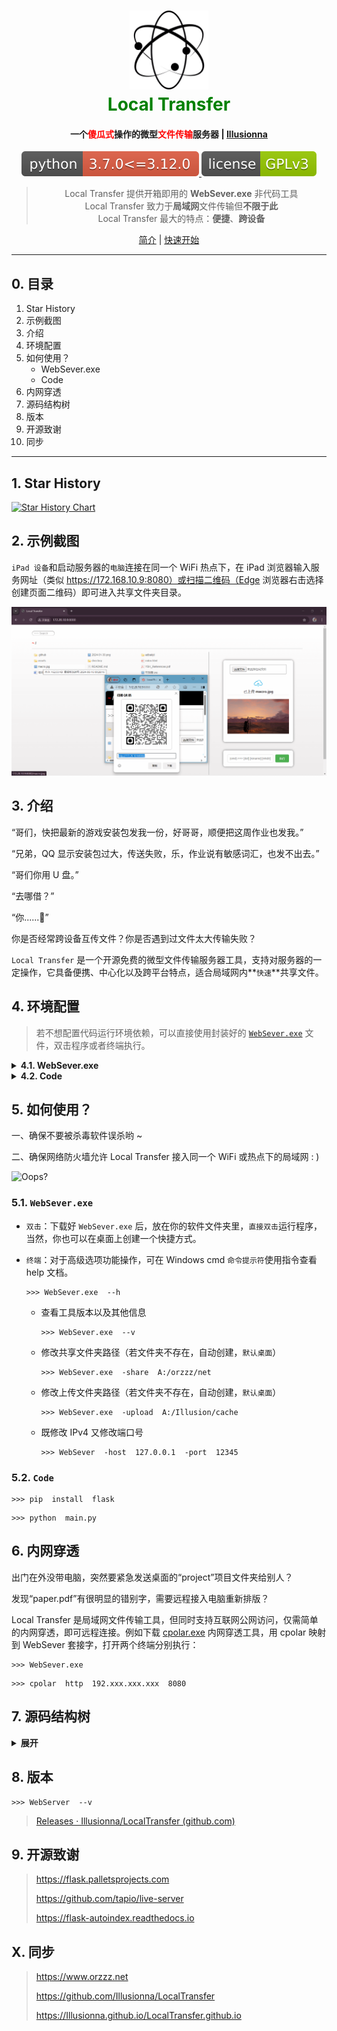 <h1 align="center">
	<a href="https://illusionna.github.io/LocalTransfer.github.io" target="_blank">
	<img src="./images/logo.png" width="25%"/></a>
    <br>
    <a style="color: #008000;"><b>Local Transfer</b></a>
</h1>

<h4 align="center">一个<a style="color: red;">傻瓜式</a>操作的微型<a style="color: red;">文件传输</a>服务器 | <a href="https://www.orzzz.net" target="_blank">Illusionna</a></h4>

<p align="center">
    <a href="https://www.python.org" rel="nofollow" target="_blank">
        <img src="./images/python-3.7.0_=3.12.0-red.svg" alt="Python version" data-canonical-src="https://img.shields.io/badge/python-3.7.0<=3.12.0-red.svg" style="max-width:100%;">
    </a>
    <a href="https://www.gnu.org/licenses/gpl-3.0.en.html" rel="nofollow" target="_blank">
        <img src="./images/license-GPLv3-green.svg" alt="LISENCE" data-canonical-src="https://img.shields.io/badge/license-GPLv3-green.svg" style="max-width:100%;">
    </a>
</p>

<blockquote align="center">
    Local Transfer 提供开箱即用的 <strong>WebSever.exe</strong> 非代码工具
    <br>
    Local Transfer 致力于<strong>局域网</strong>文件传输但<strong>不限于此</strong>
    <br>
    Local Transfer 最大的特点：<strong>便捷</strong>、<strong>跨设备</strong>
</blockquote>

<p align="center">
    <a href="#简介">简介</a>
    |
    <a href="https://github.com/Illusionna/LocalTransfer" target="_blank">快速开始</a>
</p>

------

## 0. 目录

1. Star History
2. 示例截图
3. 介绍
4. 环境配置
5. 如何使用？
	- WebSever.exe
	- Code
6. 内网穿透
7. 源码结构树
8. 版本
9. 开源致谢
10. 同步

------


## 1. Star History

[![Star History Chart](https://api.star-history.com/svg?repos=Illusionna/LocalTransfer&type=Date)](https://star-history.com/#Illusionna/LocalTransfer&Date)

## 2. 示例截图

`iPad 设备`和启动服务器的`电脑`连接在同一个 WiFi 热点下，在 iPad 浏览器输入服务网址（类似 https://172.168.10.9:8080）或扫描二维码（Edge 浏览器右击选择创建页面二维码）即可进入共享文件夹目录。

![Upload Demonstration](./images/demo.png)

## 3. 介绍

“哥们，快把最新的游戏安装包发我一份，好哥哥，顺便把这周作业也发我。”

“兄弟，QQ 显示安装包过大，传送失败，乐，作业说有敏感词汇，也发不出去。”

“哥们你用 U 盘。”

“去哪借？”

“你......🙂”

你是否经常跨设备互传文件？你是否遇到过文件太大传输失败？

`Local Transfer` 是一个开源免费的微型文件传输服务器工具，支持对服务器的一定操作，它具备便携、中心化以及跨平台特点，适合局域网内**`快速`**共享文件。

## 4. 环境配置

> 若不想配置代码运行环境依赖，可以直接使用封装好的 [`WebSever.exe`](https://github.com/Illusionna/LocalTransfer/releases) 文件，双击程序或者终端执行。

<details>
<summary><b>4.1. WebSever.exe</b></summary>

<p align="center">
    <a href="https://www.microsoft.com" rel="nofollow" target="_blank">
        <img src="./images/Windows-x64-brightgreen.svg" alt="Windows version" data-canonical-src="https://img.shields.io/badge/Windows-x64-brightgreen.svg" style="max-width:100%;">
    </a>
</p>
二进制可执行程序需要在 Windows 环境下运行，建议 10 以及 11 版本，若在 Linux 操作系统下，可以使用 wine 工具，但建议使用 Code 源码运行。

</details>

<details>
<summary><b>4.2. Code</b></summary>

<p align="center">
    <a href="https://unix.org" rel="nofollow" target="_blank">
        <img src="./images/OS.svg" alt="OS version" data-canonical-src="https://img.shields.io/badge/Windows,%20Linux,%20MacOS-x64,%20M-brightgreen.svg" style="max-width:100%;">
    </a>
    <a href="https://www.python.org" rel="nofollow" target="_blank">
        <img src="./images/python-3.7.0_=3.12.0-red.svg" alt="Python version" data-canonical-src="https://img.shields.io/badge/python-3.7.0<=3.12.0-red.svg" style="max-width:100%;">
    </a>
    <a href="https://flask.palletsprojects.com" rel="nofollow" target="_blank">
        <img src="./images/flask-skyblue.svg" alt="flask version" data-canonical-src="https://img.shields.io/badge/flask-2.2.5,%203.0.2,%20latest-skyblue.svg" style="max-width:100%;">
    </a>
</p>
源码执行需要 Python 环境以及 flask 库。

</details>

## 5. 如何使用？

一、确保不要被杀毒软件误杀哟 ~

二、确保网络防火墙允许 Local Transfer 接入同一个 WiFi 或热点下的局域网 : )

![Oops?](./images/error.gif)

### 5.1. `WebSever.exe`

- `双击`：下载好 `WebSever.exe` 后，放在你的软件文件夹里，`直接双击`运行程序，当然，你也可以在桌面上创建一个快捷方式。

- `终端`：对于高级选项功能操作，可在 Windows cmd `命令提示符`使用指令查看 help 文档。

    ```
    >>> WebSever.exe  --h
    ```

    - 查看工具版本以及其他信息
    
        ```
        >>> WebSever.exe  --v
        ```
        
    - 修改共享文件夹路径（若文件夹不存在，自动创建，`默认桌面`）
    
        ```
        >>> WebSever.exe  -share  A:/orzzz/net
        ```
    
    - 修改上传文件夹路径（若文件夹不存在，自动创建，`默认桌面`）
    
        ```
        >>> WebSever.exe  -upload  A:/Illusion/cache
        ```

    - 既修改 IPv4 又修改端口号
    
        ```
        >>> WebSever  -host  127.0.0.1  -port  12345
        ```


### 5.2. `Code`

```
>>> pip  install  flask
```

```
>>> python  main.py
```

## 6. 内网穿透

出门在外没带电脑，突然要紧急发送桌面的“project”项目文件夹给别人？

发现“paper.pdf”有很明显的错别字，需要远程接入电脑重新排版？

Local Transfer 是局域网文件传输工具，但同时支持互联网公网访问，仅需简单的内网穿透，即可远程连接。例如下载 [cpolar.exe](https://www.cpolar.com) 内网穿透工具，用 cpolar 映射到 WebSever 套接字，打开两个终端分别执行：

```
>>> WebSever.exe
```

```
>>> cpolar  http  192.xxx.xxx.xxx  8080
```

## 7. 源码结构树

<details>
<summary><b>展开</b></summary>

    |
    |--model(由于涉及到的表并不是很多,所以没必要将model分开,都放在一起)
    |       |--models.py(定义模型)
    |       |--query.py(扩展query)
    |       |--base.py(基础类定义的地方，这些基础类都是抽象对象，并不能被实例化)
    |       |--serialization.py(序列化类定义)
    |       |--error.py(异常类定义)
    |       |--tool.py(工具,比如分库分表后，需要查找库和表的工具函数)
    |       |--其他
    |
    |--tool(全局工具包)
    |      |--一些全局工具函数，可以放在此包里，比如发生邮件，发送短信的功能函数，等等
    |
    |
    |
    |--auth(个人中心,这就涉及到用户登录，等等一些功能,都放在这个包里)
    |
    |
    |
    |--templates(模板及静态文件存放的地方)
    |
    |
    |
    |
    |--API(对外接口)
    |     |--API设计标准:借助Flask-RESTful设计RESTfulAPI,
    |
    |
    |
    |
    |
    |--统计分析(图形化)
    |        |--统计用户的信息(来源信息,自己渠道用户活跃数等等)
    |        |--统计业务情况(细分到各个供应商，各个渠道商，各个国家地区等等,比如订单量，走势,销售额等等)
    |        |--统计搜索情况(搜索次数最多等等信息)
    |        |--统计分析的界面是通过后台来展示的
    |
    |
    |
    |--后台管理
             |--基本的查看修改功能　　　

</details>

## 8. 版本

```
>>> WebServer  --v
```

> [Releases · Illusionna/LocalTransfer (github.com)](https://github.com/Illusionna/LocalTransfer/releases)

## 9. 开源致谢

> https://flask.palletsprojects.com
>
> https://github.com/tapio/live-server
>
> https://flask-autoindex.readthedocs.io

## X. 同步

> https://www.orzzz.net
>
> https://github.com/Illusionna/LocalTransfer
>
> https://Illusionna.github.io/LocalTransfer.github.io
